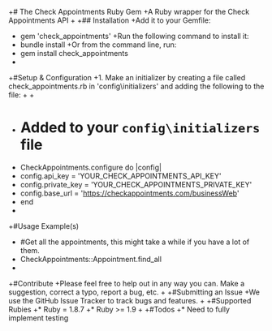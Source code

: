 +# The Check Appointments Ruby Gem
 +A Ruby wrapper for the Check Appointments API
 +
 +## <a name="installation">Installation</a>
 +Add it to your Gemfile:
 +  gem 'check_appointments'
 +Run the following command to install it:
 +  bundle install
 +Or from the command line, run:
 +  gem install check_appointments
 +
 +#Setup & Configuration
 +1. Make an initializer by creating a file called check_appointments.rb in 'config\initializers' and adding the following to the file:
 +
 +<b></b>
 +  # Added to your `config\initializers` file
 +  CheckAppointments.configure do |config|
 +    config.api_key = 'YOUR_CHECK_APPOINTMENTS_API_KEY'
 +    config.private_key = 'YOUR_CHECK_APPOINTMENTS_PRIVATE_KEY'
 +    config.base_url = 'https://checkappointments.com/businessWeb'
 +  end
 +
 +#Usage Example(s)
 +  #Get all the appointments, this might take a while if you have a lot of them.
 +  CheckAppointments::Appointment.find_all
 +
 +#Contribute
 +Please feel free to help out in any way you can.  Make a suggestion, correct a typo, report a bug, etc.
 +
 +#Submitting an Issue
 +We use the GitHub Issue Tracker to track bugs and features.
 +
 +#Supported Rubies
 +* Ruby = 1.8.7
 +* Ruby >= 1.9
 +
 +#Todos
 +* Need to fully implement testing
